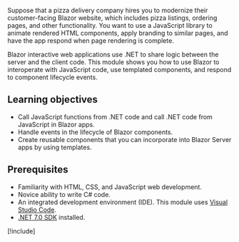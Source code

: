 Suppose that a pizza delivery company hires you to modernize their customer-facing Blazor website, which includes pizza listings, ordering pages, and other functionality. You want to use a JavaScript library to animate rendered HTML components, apply branding to similar pages, and have the app respond when page rendering is complete.

Blazor interactive web applications use .NET to share logic between the server and the client code. This module shows you how to use Blazor to interoperate with JavaScript code, use templated components, and respond to component lifecycle events.

## Learning objectives

- Call JavaScript functions from .NET code and call .NET code from JavaScript in Blazor apps.
- Handle events in the lifecycle of Blazor components.
- Create reusable components that you can incorporate into Blazor Server apps by using templates.

## Prerequisites

- Familiarity with HTML, CSS, and JavaScript web development.
- Novice ability to write C# code.
- An integrated development environment (IDE). This module uses [Visual Studio Code](https://code.visualstudio.com).
- [.NET 7.0 SDK](https://dotnet.microsoft.com/download/dotnet/7.0) installed.

[!include[](../../../includes/dotnet7-sdk-version.md)]

